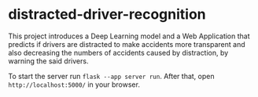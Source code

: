 # distracted-driver-recognition

This project introduces a Deep Learning model and a Web Application that predicts if drivers are distracted to make accidents more transparent and also decreasing the numbers of accidents caused by distraction, by warning the said drivers.

To start the server run `flask --app server run`. After that, open `http://localhost:5000/` in your browser.
